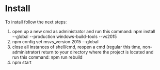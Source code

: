 # Install
To install follow the next steps:
1. open up a new cmd as administrator and run this command: npm install --global --production windows-build-tools --vs2015
2. npm config set msvs_version 2015 --global
3. close all instances of shell/cmd, reopen a cmd (regular this time, non-administrator) return to your directory where the project is located and run this command: npm run rebuild
4. npm start
